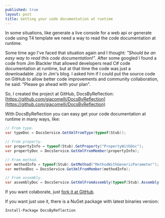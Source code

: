 ```yaml
---
published: true
layout: post
title: Getting your code documentation at runtime
---
```



In some situations, like generate a live console for a web api or generate code using T4 template we need a way to read the code documentation at runtime.

Some time ago I've faced that situation again and I thought: _"Should be an easy way to read this code documentation!"_. After some googled I found a code from Jim Blackler that allowed developers read C# code documentation at runtime, but at that time the code was just a downloadable .zip in Jim's blog. I asked him if I could put the source code on GitHub to allow better code improvements and community collaboration, he said: "Please go ahead with your plan".

So, I created the project at GitHub, DocsByReflection: [https://github.com/giacomelli/DocsByReflection](https://github.com/giacomelli/DocsByReflection)

With DocsByReflection you can easy get your code documentation at runtime in many ways, like:
```csharp
// From type.
var typeDoc = DocsService.GetXmlFromType(typeof(Stub));

// From property.
var propertyInfo = typeof(Stub).GetProperty("PropertyWithDoc");
var propertyDoc = DocsService.GetXmlFromMember(propertyInfo);

// From method.
var methodInfo = typeof(Stub).GetMethod("MethodWithGenericParameter");
var methodDoc = DocsService.GetXmlFromMember(methodInfo);

// From assembly.
var assemblyDoc = DocsService.GetXmlFromAssembly(typeof(Stub).Assembly);
```

If you want colaborate, just [fork it at GitHub](https://github.com/giacomelli/DocsByReflection/fork).

If you want just use it, there is a NuGet package with latest binaries version:

```
Install-Package DocsByReflection
```
